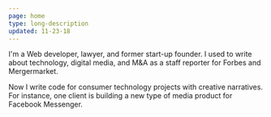 ```yaml
---
page: home
type: long-description
updated: 11-23-18
---
```


I'm a Web developer, lawyer, and former start-up founder. I used to write about technology, digital media, and M&A as a staff reporter for Forbes and Mergermarket. 

Now I write code for consumer technology projects with creative narratives. For instance, one client is building a new type of media product for Facebook Messenger.